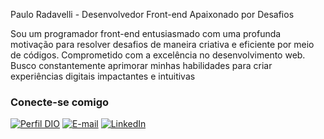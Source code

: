 Paulo Radavelli - Desenvolvedor Front-end Apaixonado por Desafios

Sou um programador front-end entusiasmado com uma profunda motivação para resolver desafios de maneira criativa e eficiente por meio de códigos.
Comprometido com a excelência no desenvolvimento web.
Busco constantemente aprimorar minhas habilidades para criar experiências digitais impactantes e intuitivas


### Conecte-se comigo

[![Perfil DIO](https://img.shields.io/badge/-Meu%20Perfil%20na%20DIO-30A3DC?style=for-the-badge)]([https://web.dio.me/users/gpires494](https://www.dio.me/users/paulosradavelli_25739))
[![E-mail](https://img.shields.io/badge/-Email-000?style=for-the-badge&logo=microsoft-outlook&logoColor=E94D5F)](mailto:paulosradavelli@gmail.com)
[![LinkedIn](https://img.shields.io/badge/-LinkedIn-000?style=for-the-badge&logo=linkedin&logoColor=30A3DC)]([https://www.linkedin.com/in/gabriel-pires-947bb1252/](https://www.linkedin.com/in/pauloradavelli/))
